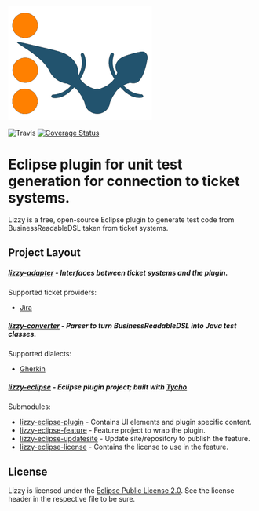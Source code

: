 <img src="src/site/resources/images/Lizzy_logo.png" alt="Lizzy">

![Travis](https://api.travis-ci.com/intensiongmbh/lizzy.svg?branch=master) [![Coverage Status](https://coveralls.io/repos/github/intensiongmbh/lizzy/badge.svg)](https://coveralls.io/github/intensiongmbh/lizzy)

# Eclipse plugin for unit test generation for connection to ticket systems.

Lizzy is a free, open-source Eclipse plugin to generate test code from BusinessReadableDSL taken from ticket systems.

## Project Layout

##### <a href="lizzy-adapter/">lizzy-adapter</a> - Interfaces between ticket systems and the plugin.
Supported ticket providers:
<ul>
<li><a href="https://www.atlassian.com/software/jira">Jira</a></li>
</ul>

##### <a href="lizzy-converter/">lizzy-converter</a> - Parser to turn BusinessReadableDSL into Java test classes.<br/>
Supported dialects:
<ul>
<li><a href="https://docs.cucumber.io/gherkin/">Gherkin</a></li>
</ul>

##### <a href="lizzy-eclipse/">lizzy-eclipse</a> - Eclipse plugin project; built with <a href="https://www.eclipse.org/tycho/">Tycho</a>
Submodules:
<ul>
<li><a href="lizzy-eclipse/lizzy-eclipse-plugin">lizzy-eclipse-plugin</a> - Contains UI elements and plugin specific content.</li>
<li><a href="lizzy-eclipse/lizzy-eclipse-feature">lizzy-eclipse-feature</a> - Feature project to wrap the plugin.</li>
<li><a href="lizzy-eclipse/lizzy-eclipse-updatesite">lizzy-eclipse-updatesite</a> - Update site/repository to publish the feature.</li>
<li><a href="lizzy-eclipse/lizzy-eclipse-license">lizzy-eclipse-license</a> - Contains the license to use in the feature.</li>
</ul>

## License

Lizzy is licensed under the <a href="http://www.eclipse.org/legal/epl-2.0/">Eclipse Public License 2.0</a>. See the license header in the respective file to be sure.